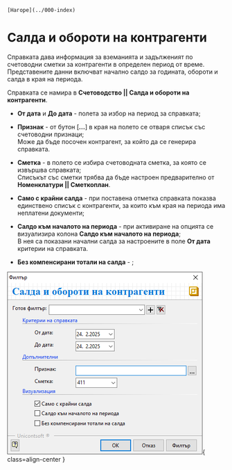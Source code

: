 ```{only} html
[Нагоре](../000-index)
```

# Салда и обороти на контрагенти

Справката дава информация за вземанията и задълженият по счетоводни сметки за контрагенти в определен период от време. 
Представените данни включват начално салдо за годината, обороти и салда в края на периода.  

Справката се намира в **Счетоводство || Салда и обороти на контрагенти**.  

- **От дата** и **До дата** - полета за избор на период за справката; 

- **Признак** - от бутон [**...**] в края на полето се отваря списък със счетоводни признаци;  
Може да бъде посочен контрагент, за който да се генерира справката.  

- **Сметка** - в полето се избира счетоводната сметка, за която се извършва справката;  
Списъкът със сметки трябва да бъде настроен предварително от **Номенклатури || Сметкоплан**.  

- **Само с крайни салда** - при поставена отметка справката показва единствено списък с контрагенти, за които към края на периода има неплатени документи;  

- **Салдо към началото на периода** - при активиране на опцията се визуализира колона **Салдо към началото на периода**;  
В нея са показани начални салда за настроените в поле **От дата** критерии на справката.  

- **Без компенсирани тотали на салда** - ;  

![](902-balances-and-turnovers-of-contragents.png){ class=align-center } 

